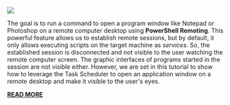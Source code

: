 ![](https://blogger.googleusercontent.com/img/b/R29vZ2xl/AVvXsEiJPFvEddZkF6u7_zxs5W3-_Ah_V-8CqJFPjZaea09l-9z-5BHrZaEdOyCMyZdFPrIAN0WuJCeUUoNs0KnlAt30gZUD8E9JFkcOkpk23IANEZDpMoU60ZtwLr41F71P3P0Qcv1-KTK92hbr1VgOVde-YRZr52JuyB0LswCjorYKHDPbKvjpGyQpGotNHF8l/s1600/send-notepadmessage.png)

The goal is to run a command to open a program window like Notepad or Photoshop on a remote computer desktop using <strong>PowerShell Remoting</strong>. This powerful feature allows us to establish remote sessions, but by default, it only allows executing scripts on the target machine as <em>services</em>. So, the established session is disconnected and not visible to the user watching the remote computer screen. The graphic interfaces of programs started in the session are not visible either. However, we are set in this tutorial to show how to leverage the Task Scheduler to open an application window on a remote desktop and make it visible to the user's eyes.

[**READ MORE**](https://fromthetechlab.blogspot.com/2024/03/powershell-remoting-start-program-on-active-desktop.html)
